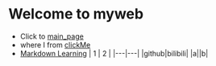 # Welcome to myweb
- Click to [main_page](https://howthep.github.io/myweb/main.html)
- where I from [clickMe](https://github.com)
- [Markdown Learning](https://www.runoob.com/markdown/md-tutorial.html)
| 1 | 2 |
|---|---|
|github|bilibili|
|a||b|
